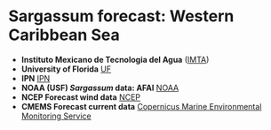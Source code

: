 # Sargassum forecast: Western Caribbean Sea

- **Instituto Mexicano de Tecnologia del Agua** ([IMTA](https://www.gob.mx/imta))
- **University of Florida** [UF](https://www.ufl.edu/)
- **IPN** [IPN](https://www.cicimar.ipn.mx/)
- **NOAA (USF) *Sargassum* data: AFAI** [NOAA](https://cwcgom.aoml.noaa.gov/cgom/OceanViewer/#) 
- **NCEP Forecast wind data** [NCEP](https://polar.ncep.noaa.gov/waves/download2.shtml?)
- **CMEMS Forecast current data** [Copernicus Marine Environmental Monitoring Service](https://www.hycom.org/)
